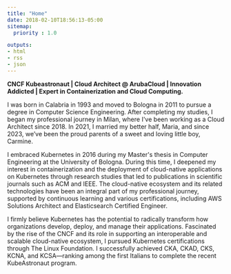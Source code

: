 ```yaml
---
title: "Home"
date: 2018-02-10T18:56:13-05:00
sitemap:
  priority : 1.0

outputs:
- html
- rss
- json
---
```


**CNCF Kubeastronaut | Cloud Architect @ ArubaCloud | Innovation Addicted | Expert in Containerization and Cloud Computing.**

I was born in Calabria in 1993 and moved to Bologna in 2011 to pursue a degree in Computer Science Engineering. After completing my studies, I began my professional journey in Milan, where I've been working as a Cloud Architect since 2018.
In 2021, I married my better half, Maria, and since 2023, we’ve been the proud parents of a sweet and loving little boy, Carmine.

I embraced Kubernetes in 2016 during my Master's thesis in Computer Engineering at the University of Bologna. During this time, I deepened my interest in containerization and the deployment of cloud-native applications on Kubernetes through research studies that led to publications in scientific journals such as ACM and IEEE. The cloud-native ecosystem and its related technologies have been an integral part of my professional journey, supported by continuous learning and various certifications, including AWS Solutions Architect and Elasticsearch Certified Engineer. 

I firmly believe Kubernetes has the potential to radically transform how organizations develop, deploy, and manage their applications. Fascinated by the rise of the CNCF and its role in supporting an interoperable and scalable cloud-native ecosystem, I pursued Kubernetes certifications through The Linux Foundation. I successfully achieved CKA, CKAD, CKS, KCNA, and KCSA—ranking among the first Italians to complete the recent KubeAstronaut program.